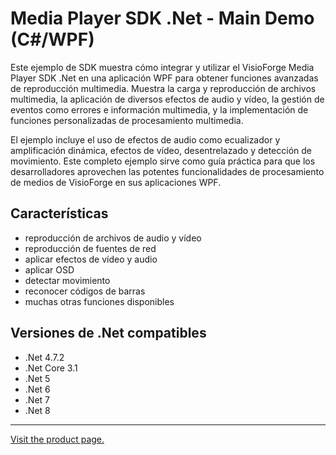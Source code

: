 ﻿# Media Player SDK .Net - Main Demo (C#/WPF)

Este ejemplo de SDK muestra cómo integrar y utilizar el VisioForge Media Player SDK .Net en una aplicación WPF para obtener funciones avanzadas de reproducción multimedia. Muestra la carga y reproducción de archivos multimedia, la aplicación de diversos efectos de audio y vídeo, la gestión de eventos como errores e información multimedia, y la implementación de funciones personalizadas de procesamiento multimedia.

El ejemplo incluye el uso de efectos de audio como ecualizador y amplificación dinámica, efectos de vídeo, desentrelazado y detección de movimiento. Este completo ejemplo sirve como guía práctica para que los desarrolladores aprovechen las potentes funcionalidades de procesamiento de medios de VisioForge en sus aplicaciones WPF.

## Características

* reproducción de archivos de audio y vídeo
* reproducción de fuentes de red
* aplicar efectos de vídeo y audio
* aplicar OSD
* detectar movimiento
* reconocer códigos de barras
* muchas otras funciones disponibles

## Versiones de .Net compatibles

* .Net 4.7.2
* .Net Core 3.1
* .Net 5
* .Net 6
* .Net 7
* .Net 8

---

[Visit the product page.](https://www.visioforge.com/media-player-sdk-net)
